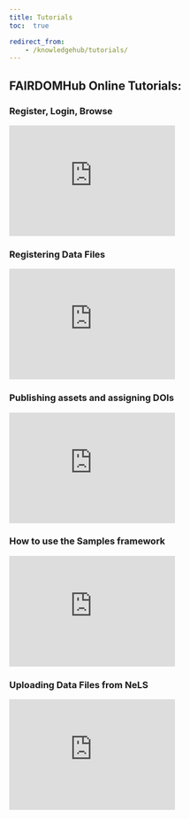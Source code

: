 ```yaml
---
title: Tutorials
toc:  true

redirect_from:
    - /knowledgehub/tutorials/
---
```


## FAIRDOMHub Online Tutorials:

### Register, Login, Browse

<iframe src="https://www.youtube.com/embed/XOiKXxDmDDQ" frameborder="0" height="200px" allow="accelerometer; autoplay; clipboard-write; encrypted-media; gyroscope; picture-in-picture" allowfullscreen></iframe>

### Registering Data Files

<iframe src="https://www.youtube.com/embed/zOi_P81sbHE" frameborder="0" height="200px" allow="accelerometer; autoplay; clipboard-write; encrypted-media; gyroscope; picture-in-picture" allowfullscreen></iframe>

### Publishing assets and assigning DOIs

<iframe src="https://www.youtube.com/embed/l5SRqIIh28E" frameborder="0" height="200px" allow="accelerometer; autoplay; clipboard-write; encrypted-media; gyroscope; picture-in-picture" allowfullscreen></iframe>

### How to use the Samples framework

<iframe src="https://www.youtube.com/embed/HzjdLPCqf3g" frameborder="0" height="200px" allow="accelerometer; autoplay; clipboard-write; encrypted-media; gyroscope; picture-in-picture" allowfullscreen></iframe>

### Uploading Data Files from NeLS

<iframe src="https://www.youtube.com/embed/m7HkOkdPFAc" frameborder="0" height="200px" allow="accelerometer; autoplay; clipboard-write; encrypted-media; gyroscope; picture-in-picture" allowfullscreen></iframe>


